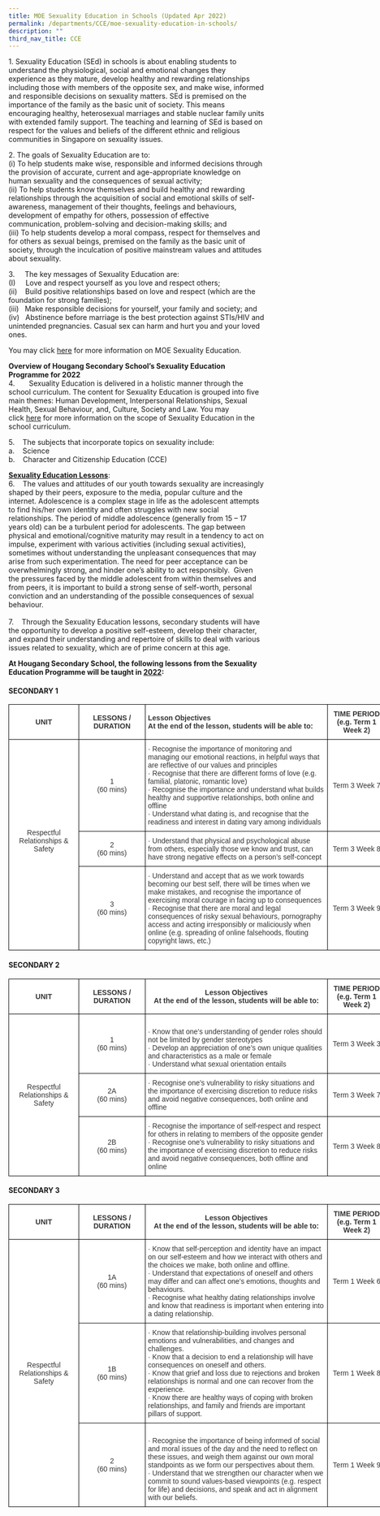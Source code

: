 ```yaml
---
title: MOE Sexuality Education in Schools (Updated Apr 2022)
permalink: /departments/CCE/moe-sexuality-education-in-schools/
description: ""
third_nav_title: CCE
---
```

1\. Sexuality Education (SEd) in schools is about enabling students to understand the physiological, social and emotional changes they experience as they mature, develop healthy and rewarding relationships including those with members of the opposite sex, and make wise, informed and responsible decisions on sexuality matters. SEd is premised on the importance of the family as the basic unit of society. This means encouraging healthy, heterosexual marriages and stable nuclear family units with extended family support. The teaching and learning of SEd is based on respect for the values and beliefs of the different ethnic and religious communities in Singapore on sexuality issues.  
  
2\. The goals of Sexuality Education are to:  
(i) To help students make wise, responsible and informed decisions through the provision of accurate, current and age-appropriate knowledge on human sexuality and the consequences of sexual activity;  
(ii) To help students know themselves and build healthy and rewarding relationships through the acquisition of social and emotional skills of self-awareness, management of their thoughts, feelings and behaviours, development of empathy for others, possession of effective communication, problem-solving and decision-making skills; and  
(iii) To help students develop a moral compass, respect for themselves and for others as sexual beings, premised on the family as the basic unit of society, through the inculcation of positive mainstream values and attitudes about sexuality.   
  
3\.     The key messages of Sexuality Education are:   
(I)     Love and respect yourself as you love and respect others;  
(ii)    Build positive relationships based on love and respect (which are the foundation for strong families);  
(iii)   Make responsible decisions for yourself, your family and society; and  
(iv)   Abstinence before marriage is the best protection against STIs/HIV and unintended pregnancies. Casual sex can harm and hurt you and your loved ones.  

You may click [here](https://www.moe.gov.sg/programmes/sexuality-education) for more information on MOE Sexuality Education.

**Overview of Hougang Secondary School’s Sexuality Education Programme for 2022**     
4\.       Sexuality Education is delivered in a holistic manner through the school curriculum. The content for Sexuality Education is grouped into five main themes: Human Development, Interpersonal Relationships, Sexual Health, Sexual Behaviour, and, Culture, Society and Law. You may click [here](https://www.moe.gov.sg/programmes/sexuality-education/scope-and-teaching-approach) for more information on the scope of Sexuality Education in the school curriculum.

  
5\.    The subjects that incorporate topics on sexuality include:  
a.    Science  
b.    Character and Citizenship Education (CCE)

  
**<u>Sexuality Education Lessons</u>**:  
6\.    The values and attitudes of our youth towards sexuality are increasingly shaped by their peers, exposure to the media, popular culture and the internet. Adolescence is a complex stage in life as the adolescent attempts to find his/her own identity and often struggles with new social relationships. The period of middle adolescence (generally from 15 – 17 years old) can be a turbulent period for adolescents. The gap between physical and emotional/cognitive maturity may result in a tendency to act on impulse, experiment with various activities (including sexual activities), sometimes without understanding the unpleasant consequences that may arise from such experimentation. The need for peer acceptance can be overwhelmingly strong, and hinder one’s ability to act responsibly.  Given the pressures faced by the middle adolescent from within themselves and from peers, it is important to build a strong sense of self-worth, personal conviction and an understanding of the possible consequences of sexual behaviour.  
   
7\.    Through the Sexuality Education lessons, secondary students will have the opportunity to develop a positive self-esteem, develop their character, and expand their understanding and repertoire of skills to deal with various issues related to sexuality, which are of prime concern at this age.  

  
**At Hougang Secondary School, the following lessons from the Sexuality Education Programme will be taught in <u>2022</u>:**  
  

#### SECONDARY 1

<style type="text/css">
.tg  {border-collapse:collapse;border-spacing:0;margin:0px auto;}
.tg td{border-color:black;border-style:solid;border-width:1px;font-family:Arial, sans-serif;font-size:14px;
  overflow:hidden;padding:10px 5px;word-break:normal;}
.tg th{border-color:black;border-style:solid;border-width:1px;font-family:Arial, sans-serif;font-size:14px;
  font-weight:normal;overflow:hidden;padding:10px 5px;word-break:normal;}
.tg .tg-6vty{background-color:#FFF;color:#333;font-weight:bold;text-align:left;vertical-align:middle}
.tg .tg-5ws4{background-color:#FFF;color:#333;font-weight:bold;text-align:center;vertical-align:middle}
.tg .tg-2rp9{background-color:#FFF;color:#333;text-align:center;vertical-align:middle}
.tg .tg-7fd7{background-color:#FFF;color:#333;text-align:left;vertical-align:middle}
</style>
<table class="tg" style="undefined;table-layout: fixed; width: 744px">
<colgroup>
<col style="width: 138px">
<col style="width: 131px">
<col style="width: 360px">
<col style="width: 115px">
</colgroup>
<tbody>
  <tr>
    <td class="tg-5ws4">UNIT</td>
    <td class="tg-5ws4">LESSONS / DURATION</td>
    <td class="tg-6vty">Lesson Objectives<br>At the end of the lesson, students will be able to:</td>
    <td class="tg-5ws4">TIME PERIOD<br>(e.g. Term 1 Week 2)</td>
  </tr>
  <tr>
    <td class="tg-2rp9" rowspan="3">Respectful Relationships &amp; Safety<br> <br> </td>
    <td class="tg-2rp9">1<br>(60 mins)</td>
    <td class="tg-7fd7">·       Recognise the importance of monitoring and managing our emotional reactions, in helpful ways that are reflective of our values and principles<br>·       Recognise that there are different forms of love (e.g. familial, platonic, romantic love)<br>·       Recognise the importance and understand what builds healthy and supportive relationships, both online and offline<br>·       Understand what dating is, and recognise that the readiness and interest in dating vary among individuals</td>
    <td class="tg-2rp9">Term 3 Week 7</td>
  </tr>
  <tr>
    <td class="tg-2rp9">2<br>(60 mins)</td>
    <td class="tg-7fd7">·       Understand that physical and psychological abuse from others, especially those we know and trust, can have strong negative effects on a person’s self-concept</td>
    <td class="tg-2rp9">Term 3 Week 8</td>
  </tr>
  <tr>
    <td class="tg-2rp9">3<br>(60 mins)</td>
    <td class="tg-7fd7">·       Understand and accept that as we work towards becoming our best self, there will be times when we make mistakes, and recognise the importance of exercising moral courage in facing up to consequences<br>·       Recognise that there are moral and legal consequences of risky sexual behaviours, pornography access and acting irresponsibly or maliciously when online (e.g. spreading of online falsehoods, flouting copyright laws, etc.)</td>
    <td class="tg-2rp9">Term 3 Week 9</td>
  </tr>
</tbody>
</table>

#### SECONDARY 2 


<style type="text/css">
.tg  {border-collapse:collapse;border-spacing:0;margin:0px auto;}
.tg td{border-color:black;border-style:solid;border-width:1px;font-family:Arial, sans-serif;font-size:14px;
  overflow:hidden;padding:10px 5px;word-break:normal;}
.tg th{border-color:black;border-style:solid;border-width:1px;font-family:Arial, sans-serif;font-size:14px;
  font-weight:normal;overflow:hidden;padding:10px 5px;word-break:normal;}
.tg .tg-5ws4{background-color:#FFF;color:#333;font-weight:bold;text-align:center;vertical-align:middle}
.tg .tg-2rp9{background-color:#FFF;color:#333;text-align:center;vertical-align:middle}
.tg .tg-7fd7{background-color:#FFF;color:#333;text-align:left;vertical-align:middle}
</style>
<table class="tg" style="undefined;table-layout: fixed; width: 744px">
<colgroup>
<col style="width: 138px">
<col style="width: 131px">
<col style="width: 360px">
<col style="width: 115px">
</colgroup>
<tbody>
  <tr>
    <td class="tg-5ws4">UNIT</td>
    <td class="tg-5ws4">LESSONS / DURATION</td>
    <td class="tg-5ws4">Lesson Objectives<br>At the end of the lesson, students will be able to:</td>
    <td class="tg-5ws4">TIME PERIOD<br>(e.g. Term 1 Week 2)</td>
  </tr>
  <tr>
    <td class="tg-2rp9" rowspan="3">Respectful Relationships &amp; Safety</td>
    <td class="tg-2rp9">1<br>(60  mins)</td>
    <td class="tg-7fd7"><br><span style="background-color:initial">·</span>      <span style="background-color:initial">Know that one’s understanding of gender roles should not be limited by gender stereotypes</span><br><span style="background-color:initial">·</span>      <span style="background-color:initial">Develop an appreciation of one’s own unique qualities and characteristics as a male or female</span><br><span style="background-color:initial">·</span>      <span style="background-color:initial">Understand what sexual orientation entails</span><br></td>
    <td class="tg-2rp9">Term 3 Week 3</td>
  </tr>
  <tr>
    <td class="tg-2rp9">2A<br>(60 mins)</td>
    <td class="tg-7fd7">·      Recognise one’s vulnerability to risky situations and the importance of exercising discretion to reduce risks and avoid negative consequences, both online and offline</td>
    <td class="tg-2rp9">Term 3 Week 7</td>
  </tr>
  <tr>
    <td class="tg-2rp9">2B<br>(60 mins)</td>
    <td class="tg-7fd7">·     Recognise the importance of self-respect and respect for others in relating to members of the opposite gender<br>·     Recognise one’s vulnerability to risky situations and the importance of exercising discretion to reduce risks and avoid negative consequences, both offline and online</td>
    <td class="tg-2rp9">Term 3 Week 8</td>
  </tr>
</tbody>
</table>


#### SECONDARY 3 

<style type="text/css">
.tg  {border-collapse:collapse;border-spacing:0;margin:0px auto;}
.tg td{border-color:black;border-style:solid;border-width:1px;font-family:Arial, sans-serif;font-size:14px;
  overflow:hidden;padding:10px 5px;word-break:normal;}
.tg th{border-color:black;border-style:solid;border-width:1px;font-family:Arial, sans-serif;font-size:14px;
  font-weight:normal;overflow:hidden;padding:10px 5px;word-break:normal;}
.tg .tg-5ws4{background-color:#FFF;color:#333;font-weight:bold;text-align:center;vertical-align:middle}
.tg .tg-2rp9{background-color:#FFF;color:#333;text-align:center;vertical-align:middle}
.tg .tg-7fd7{background-color:#FFF;color:#333;text-align:left;vertical-align:middle}
</style>
<table class="tg" style="undefined;table-layout: fixed; width: 744px">
<colgroup>
<col style="width: 138px">
<col style="width: 131px">
<col style="width: 360px">
<col style="width: 115px">
</colgroup>
<tbody>
  <tr>
    <td class="tg-5ws4">UNIT</td>
    <td class="tg-5ws4">LESSONS / DURATION</td>
    <td class="tg-5ws4">Lesson Objectives<br>At the end of the lesson, students will be able to:</td>
    <td class="tg-5ws4">TIME PERIOD<br>(e.g. Term 1 Week 2)</td>
  </tr>
  <tr>
    <td class="tg-2rp9" rowspan="3">Respectful Relationships &amp; Safety</td>
    <td class="tg-2rp9">1A<br>(60 mins)</td>
    <td class="tg-7fd7">·       Know that self-perception and identity have an impact on our self-esteem and how we interact with others and the choices we make, both online and offline.<br>·       Understand that expectations of oneself and others may differ and can affect one’s emotions, thoughts and behaviours.<br>·       Recognise what healthy dating relationships involve and know that readiness is important when entering into a dating relationship.</td>
    <td class="tg-2rp9">Term 1 Week 6</td>
  </tr>
  <tr>
    <td class="tg-2rp9">1B<br>(60 mins)</td>
    <td class="tg-7fd7">·       Know that relationship-building involves personal emotions and vulnerabilities, and changes and challenges.<br>·       Know that a decision to end a relationship will have consequences on oneself and others.<br>·       Know that grief and loss due to rejections and broken relationships is normal and one can recover from the experience.<br>·       Know there are healthy ways of coping with broken relationships, and family and friends are important pillars of support.</td>
    <td class="tg-2rp9">Term 1 Week 8</td>
  </tr>
  <tr>
    <td class="tg-2rp9">2<br>(60 mins)</td>
    <td class="tg-7fd7"><br><span style="background-color:initial">·       Recognise the importance of being informed of social and moral issues of the day and the need to reflect on these issues, and weigh them against our own moral standpoints as we form our perspectives about them.</span><br><span style="background-color:initial">·       Understand that we strengthen our character when we commit to sound values-based viewpoints (e.g. respect for life) and decisions, and speak and act in alignment with our beliefs.</span><br></td>
    <td class="tg-2rp9">Term 1 Week 9</td>
  </tr>
</tbody>
</table>